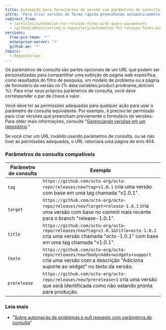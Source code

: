```yaml
---
title: Automação para formulários de versão com parâmetros de consulta
intro: 'Para criar versões de forma rápida preenchendo automaticamente o novo formulário de versão com informações personalizadas, você pode adicionar parâmetros de consulta ao URL da página de formulário da versão.'
redirect_from:
  - /articles/automation-for-release-forms-with-query-parameters
  - /github/administering-a-repository/automation-for-release-forms-with-query-parameters
versions:
  free-pro-team: '*'
  enterprise-server: '*'
  github-ae: '*'
topics:
  - Repositories
---
```

  Os parâmetros de consulta são partes opcionais de um URL que podem ser personalizadas para compartilhar uma exibição de página web específica, como resultados do filtro de pesquisa, um modelo de problema ou a página de formulário da versão no {% data variables.product.prodname_dotcom %}. Para criar seus próprios parâmetros de consulta, você deve corresponder o par de chave e valor.

Você deve ter as permissões adequadas para qualquer ação para usar o parâmetro de consulta equivalente. Por exemplo, é preciso ter permissão para criar versões que preencham previamente o formulário de versões. Para obter mais informações, consulte "[Gerenciando versões em um repositório](/github/administering-a-repository/managing-releases-in-a-repository)."

Se você criar um URL inválido usando parâmetros de consulta, ou se não tiver as permissões adequadas, o URL retornará uma página de erro 404.

### Parâmetros de consulta compatíveis

| Parâmetro de consulta | Exemplo                                                                                                                                                         |
| --------------------- | --------------------------------------------------------------------------------------------------------------------------------------------------------------- |
| `tag`                 | `https://github.com/octo-org/octo-repo/releases/new?tag=v1.0.1` cria uma versão com base em uma tag chamada "v1.0.1".                                           |
| `target`              | `https://github.com/octo-org/octo-repo/releases/new?target=release-1.0.1` cria uma versão com base no commit mais recente para o branch "release-1.0.1".        |
| `title`               | `https://github.com/octo-org/octo-repo/releases/new?tag=v1.0.1&title=octo-1.0.1` cria uma versão chamada "octo-1.0.1" com base em uma tag chamada "v1.0.1". |
| `texto`               | `https://github.com/octo-org/octo-repo/releases/new?body=Adds+widgets+support` cria uma versão com a descrição "Adiciona suporte ao widget" no texto da versão. |
| `prerelease`          | `https://github.com/octo-org/octo-repo/releases/new?prerelease=1` cria uma versão que será identificada como não estando pronta para produção.                  |

### Leia mais

- "[Sobre automação de problemas e pull requests com parâmetros de consulta](/articles/about-automation-for-issues-and-pull-requests-with-query-parameters)"
